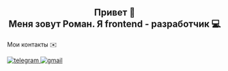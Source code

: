 <h2 align="center">Привет 👋
<br>
Меня зовут Роман. Я frontend - разработчик 💻</h2>


Мои контакты ✉️
<div>
  <a href="https://t.me/R0MANB0ND">
    <img src="https://img.shields.io/badge/telegram-blue?style=for-the-badge&logo=telegram&logoColor=white" alt="telegram"/>
  </a>
  <a href="rbondarev22@gmail.com">
    <img src="https://img.shields.io/badge/gmail-ff0000?style=for-the-badge&logo=gmail&logoColor=white" alt="gmail"/>
  </a>
</div>



